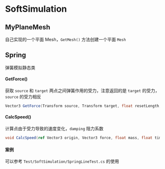 # SoftSimulation

## MyPlaneMesh

自己实现的一个平面 Mesh，`GetMesh()` 方法创建一个平面 `Mesh`

## Spring

弹簧模拟静态类

#### GetForce()

获取 `source` 和 `target` 两点之间弹簧作用的受力，注意返回的是 `target` 的受力，`source` 的受力相反

```csharp
Vector3 GetForce(Transform source, Transform target, float resetLength, float k)
```

#### CalcSpeed()

计算点由于受力导致的速度变化，`damping` 阻力系数

```csharp
void CalcSpeed(ref Vector3 origin, Vector3 force, float mass, float time, float damping)
```

#### 案例

可以参考 `Test/SoftSimulation/SpringLineTest.cs` 的使用